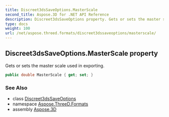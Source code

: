 ```yaml
---
title: Discreet3dsSaveOptions.MasterScale
second_title: Aspose.3D for .NET API Reference
description: Discreet3dsSaveOptions property. Gets or sets the master scale used in exporting
type: docs
weight: 100
url: /net/aspose.threed.formats/discreet3dssaveoptions/masterscale/
---
```

## Discreet3dsSaveOptions.MasterScale property

Gets or sets the master scale used in exporting.

```csharp
public double MasterScale { get; set; }
```

### See Also

* class [Discreet3dsSaveOptions](../)
* namespace [Aspose.ThreeD.Formats](../../discreet3dssaveoptions/)
* assembly [Aspose.3D](../../../)



